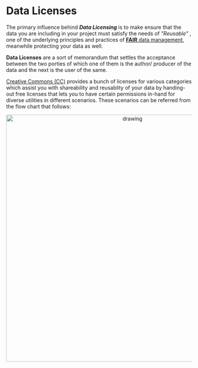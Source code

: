 # Data Licenses
The primary influence behind ***Data Licensing*** is to make ensure that the data you are including in your project must satisfy the needs of *"Reusable"* , one of the underlying principles and practices of [<ins>**FAIR** data management</ins>](https://the-turing-way.netlify.app/rdm/fairprinciples.html), meanwhile protecting your data as well.

**Data Licenses** are a sort of memorandum that settles the acceptance between the two porties of which one of them is the author/ producer of the data and the next is the user of the same.

[Creative Commons (CC)](https://creativecommons.org) provides a bunch of licenses for various categories which assist you with shareability and reusablity of your data by handing-out free licenses that lets you to have certain permissions in-hand for diverse utilities in different scenarios. These scenarios can be referred from the flow chart that follows:
<p align="center">
<img src="https://app.diagrams.net/?lightbox=1&highlight=0000ff&edit=_blank&layers=1&nav=1&title=FC.png#R7V1bc6M4Gv01qdp9cIq748ck3nT3dM9Mz%2Fb2ZnpfphSQbSqA3IDjeH79SlxsjOTYwUgIo1R125aEAJ1P303icGXeh68fYrBc%2FIo8GFwZmvd6ZU6vDONG0%2FH%2FpGCTF1iOlRfMY9%2FLi7RdwTf%2Fb5gX6mXpyvdgUpTlRSlCQeov9wtdFEXQTffKQByj9X6zGQq8vYIlmEOq4JsLArr00ffSRXFbxnhX%2FhH680V5Zt2Z5DVPwH2ex2gVFeeLUATrNZ%2FC7dmvxndXhvNzhXBHd0ns7n5cmbe7H7MArf9yFyBOKw2M%2B92PdXaR7IMPHLLIr%2F%2FoMeNpfv0hKIehwChZAA%2BtK0Xmv67M%2BxiRw8i38PUeBkQqSsQfP20egy%2FPzodf%2Fkh%2Bgu93n%2F%2Fz239HeWcP7zlkC04Mo7Rx1y8%2Fvid%2FPH%2F%2B%2FbO1AR%2B%2F%2Fnn3u7taFYdoLyBYlQgZTkDGYUmk2Y%2BzwnJsgjSuDpmWpJtCgLYt%2FAiOipEm46vp16T%2FvHkI4rkfjVK0zOu0ZVqve0JpisJKdeVsxY2UJR5yk5EfpTCOQDAiE2jkaRNHA%2B7TaDybzUbGjXcz8oB1MxobBjBMTZ9B3dvDfF58Znc8Q1HKvClSMUqyOZvdkrF8PdxLsgTR4V5mIPSDTd4PrgLhMjvUNC38CWIfBFTpdohcFKA4PzSeP%2F1Dy7q4JwO1%2B%2FbPbevd9BtVDkxjECWFIJUtswtbVzCz8h53lcXNkLoIxSG5yGr1C7nwKGU2SOFrOvKgi2KQ%2Bigq2xAlUbR4gXHqY000AoE%2FLxo8gQQSUaKH%2BTbE1Z%2FwP%2FSM%2F1v7RAtoKF3AmMwQiJYBLJHAUyEHYx8gXJwjTRUv62XSzQElsL0T2Hu03PjRnNhpbCOJPCVp7D%2Bt0rww3ChxVeIqk7hii5pdPNGtaEW%2BgeRZCasSVvmE9SuMQz9JSFeGBvGxm9QP8bU9tCGmxh5wRjZ6kLigOq5eL%2FwUflsCl9SucUiIyxZpGBTVMz8I7vOBxseamvbwoJE73IYQpNE8Bp6Px77ScJb9bU9%2F1OMvIgMyavC1EskVEcAHiEKYxnjWakWtVTj8m%2F2f613Mp0%2BKskUl3hsXZaAIM%2BfbjncBB%2F5SxBzviD90RvxRG3g8ZkvydRbA11sS6uLhgZFXfJ26AcAS4B4Zf%2FJ3bPwzQXzv0ENvL7CmB74ytDZjZMuyGAZ4Trzsh%2BOs4S7O8BX52awtcDUsew%2FYmxpgCVrFLiwOqgaJtX5M4%2B1%2BUqxGYUr1g8EAm0qzJWmQHL5cU2OeZidJeYc7udoOaHNRMw6Guifreoel639DB9VKTZKJ%2BtuX00LLTV1I4lhcUOq%2F26Ii9D2PHH4XQ3wd4CnrikhyMcK4X%2Fvuyp6SvlYpyq8165qXBjGcfRVi0yrEYsi5wUuD2BSsJDpMsOsSEHd7lcDcuhao3WY9%2FptcWEK%2BwATGL3AvK4Bt63IT58kiLUVkFGOUkqxb7gGRJFzuI7VoIh4eTPx3xCrsqS9eAJvmUYB1g4GwwwthR6yNOGAWzhh7SWzEFrVN7fd7jQTV0dlWYk8%2BWtD14%2FN1vc3S9T9gMihlP64BbXas7G8oXJn5wHQBSbG7ANG8mnsBHlgWeRfcpKLJScSgPfrZBZDOQBDguU5mXOi%2FkgNIg1a1%2FQ1b2XQQA2xn77EgYMIL1YlS8FwUPIVYUwVvSqfgdVbgqDT82Rre7FrD66ZSBq0oA0rNTybXdjN1YNb9PbqrlvIChmMfONPBa9MOXRvXZIJucdI%2Fg8sm1AAf0%2FrHFKp%2F6HzCSUvOWgjKRRKsQcgd5msnaJY7m36cTek8HVEW1jzQVh3MIuMsXTqBhbDYfIJOJxSmqIB4DaJt1ifwQ5%2F8WGShQAY4SRm52ZIO1s4QZGDuwMWxAvEetDyc8K%2Fhdb4Q4xdwb8pWeXF5YATXFUHAArRKyMcT6Ry8AD%2FIJmpxUcXxWrbkkYtQAsKsGsZh0rIQnRClCBGimi0zJyeGLLrGTYjoUFT5KU38lHqsYdchaxq02HUF0n3Qwgp0VdBydtBi6x0HLWXHvXca5MlK2Sw3gaXiubkJBivFoDT8%2BZGo1XTdoR6HUh1xikLL85wag9bac1rONjgZk6FFoPY%2B2CzfUmgEatAZsHcaE%2FkjT15g1oNNk7W2ITTYNFhLkcqKnG9FnLasiGOfZkVaU9x0FMDYsZIlGW7TYqs4ika%2FochFYQhj1wfB6NsCo0daBP4z%2BfziY5WbkIRDi1OZbFt8eJAh%2Fjf1mndYblOryJ4hdF6btMt%2FCooHcBMPG5YlolKm1K5IbhDWpx1j76lgCAU7%2BHhA482fxZhnP36QH9eOMy4Lpq%2FV6umm%2BusrjH1848StolFrZS9rrvjeGjFbKpNg1bYi6pOGC1y2XevIOW15qy2TYLJ8eSGSeK1pk5o06o2ksX2%2F47g0OlJL4%2FbZ7nOlcev5iJJG1hK8iizfbfHs%2BtI0Yyet0MjS5LVoPbT8szU5MEO7SkCbJ%2B2CPxJTkOmpTbFef8nVoKE9ovg56dJLFeKZOjXPlLXL1dCEeqb0CvVpcHYCYOcPtdUBNExGdCgWQLWltaWsj7mfnbWbbmmlMggnrg635VSV5kA5VWem62sPOtpdO1UWL295aE5VHVlWgkioU2Wx3OX%2B5Icu1iZYtRU7S7OuJzfNzIKj11b%2FTnzSoTWzQDvuylFoJhQ3%2B0JhGM2For7PQLSv0NT9r0Rzg3P6TYYjINbpt%2Bil3hNgG1x4bdlm10Dx2oc5MF%2FcrsVUZtcPb9i8gqyh%2BeJ2jZ9lawEF%2BOKPkZF8%2FPnj%2Fq%2F%2F%2FWJ%2FXE38%2B%2BdpymD5%2BB6lfhoQ5g7tC9iQnVAnDUVtJ98p52bxT0jKYaY4UhUtmuJIVQLbM4FVHKlKXHslroojVQlrT4R1UBypb4UOfeBIZd6A4CcIGu4rfWPoJUkRK47Uo6LGeqh9WByprWiQDjlSmTdw0hMnO9QumiO1FYC75Ehl3kGZiZV8HVF%2BI3GZJKlsmVEceu1ogw5ZUtnAGhSww6JJ5REGCKVJZcPaD2rE%2Fun4y%2BBJZcuMeuSDi44XyZPKBrYfG8fkVwaKJ5VnQoHBtTi0rTYtZRS640llA0tnJftJedYCTyqXlIJQnlQ2xHQ2UPGkcuNJ5RGziOVJZQtRP56Ek99PuUyeVObAM%2Bg0VdDSQtAikieVDSydceyn0yBPWkooTyobVDrbqDR8Ew2veFJ5RKAMOk0VgTaJQDvkSWUDS6c2h8CTyiXYFMqTykZT5TP5WJE%2B8KSyJaKFp2B7xJPazrzukieVjWKjh2L7yZPaDoRd8qSyIRT8qhs5eFLfALPKTMlsV%2FJ5SmIS%2BsiTypZEwclEeXhSz5JGU2pp7ANPKntceaUpBxZZdsmTygZWbYxsKVfZIU%2Fqm4Z5aDypraDZKU%2Fqm5bt8nlSuQAolCeVDaBgir3Lzfr0kCeVLRGsPKByqt6fru%2BQJ5UNLK%2BdgENzqrrkSWUjK%2FgBZTl4UuW3CT3lSWXLWD9et90HoeglTypbKFp4k97gnH6hPKnMW2BQ4fecJ5ULUEJ5UtlA8cqDDcwX75InlQ0snQZTvniz1LVkPKmMt1GII0plvjBBUiYzxZSqyNEUU6oS2J4JrGJKVeLaK3FVTKlKWHsirINnSt0GD72lShX9Oq0W95Zacu3SU2Spx4WthRXNC2RLfb8WkY0u9bQXee1wGxxf6vshlo4w1ervgqJklmJAjKncXhzX87z5%2B%2FWBbJSpjDfHKcrUs%2BOB7jlTbdYSplLzijT1TaFRy6N81HznrKk2iwxEqQNFmyoZbarNi7Z5eKkFyXhTbTpD2U8KNE68qeenFronTrXpxKAiThVKnHp25CIBc6ot%2BLGKy%2FVVBkSdarfwBjcVujBCl865U20699hPx0Gi%2FFT35Kllx0rJK%2FZUGdlTHfUISEuBqGz0qQ6d5Bwqfer5MWf3%2FKmOymwqAtWaSNBJxKERqDaY2dIxqDp0xnBQDKoNMJSOQtVhbRXkqJ3lpVAt0TzKWlmGZpJYhYvhUHU6Y2uRkUP1dHHUpRbH3pKoOrwSlkMLMKVjUXXUZsm2spay0aiWtlnRqDaBUz4e1TGd5RsQj%2Br5CHZPpDqms3lcvboLTv9cCpPqWL34rKXUvWxUqmNeuwMH51lJx6U6FvwAs7xcqpKZhUsiUx0LzkZeslRcDpvquNmb2nrNpnq%2B6989neqYzqBdIJ3q%2BUh1z6c65pURG5pHLh2hamnAlUd%2BfhpbGKMq%2FhkjMto7K4rV2%2BJX5EHS4v8%3D" alt="drawing" width="670"/>
</p>
